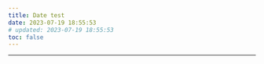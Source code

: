 ```yaml
---
title: Date test
date: 2023-07-19 18:55:53
# updated: 2023-07-19 18:55:53
toc: false
---
```


<TestFormatDate format="MMM d" />

<TestFormatDate format="MMM d, yyyy" />

<TestFormatDate date="2023-07-19T00:00:00+08:00" format="d MMM yyyy" />

<TestFormatDate date="1847-05-16T00:01:15.000Z" format="YYYY-MM-DD HH:mm:ss" />

<TestFormatDate format="EEEE, MMMM d, yyyy" />

<TestFormatDate format="EEEE, d MMMM yyyy" />

<TestFormatDate format="YYYYMMDD" />

<TestFormatDate format="yy/MM/dd" />

<TestFormatDate format="HH:mm:ss" />

<TestFormatDate format="h:mm a" />

<TestFormatDate format="hh 'o''clock' a, zzzz" />

<TestFormatDate format="K:mm a, z" />

<TestFormatDate date="2023-07-19T00:00:00+08:00" format="EEEE, d MMMM YYYY" />

<TestFormatDate :date="1722589089" format="YYYYMMDD" />

<TestFormatDate format="yyMMdd" />

<TestFormatDate date="2021/3/1 12:00" format="YYYY/MM/DD" />

<TestFormatDate format="X" />

<TestFormatDate format="x" />

<TestFormatDate date="2023-07-19 10:55:53Z" format="YYYY-MM-DD'T'HH:mm:ssXXX" />

<TestFormatDate format="YYYY-MM-DD'T'HH:mm:ss.SSSXXX" />

<TestFormatDate :date="1722589089" format="T" />

<TestFormatDate format="R" />

<TestFormatDate format="do" />

---

<TestFormatDateExamples />
